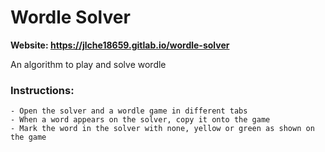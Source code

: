 # Wordle Solver

**Website: https://jlche18659.gitlab.io/wordle-solver**

An algorithm to play and solve wordle

### Instructions:
	- Open the solver and a wordle game in different tabs
	- When a word appears on the solver, copy it onto the game
	- Mark the word in the solver with none, yellow or green as shown on the game